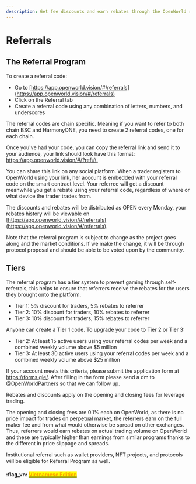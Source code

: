 ```yaml
---
description: Get fee discounts and earn rebates through the OpenWorld referral program
---
```


# Referrals

## The Referral Program

To create a referral code:

* Go to [https://app.openworld.vision/#/referrals](https://app.openworld.vision/#/referrals)
* Click on the Referral tab
* Create a referral code using any combination of letters, numbers, and underscores

The referral codes are chain specific.  Meaning if you want to refer to both chain BSC and HarmonyONE, you need to create 2 referral codes, one for each chain.

Once you've had your code, you can copy the referral link and send it to your audience, your link should look have this format: [https://app.openworld.vision/#/?ref=\<your code>](https://openworld.vision/#/)[.](https://app.openworld.vision/#/referrals)

You can share this link on any social platform.  When a trader registers to OpenWorld using your link, her account is embedded with your referral code on the smart contract level.  Your referree will get a discount meanwhile you get a rebate using your referral code, regardless of where or what device the trader trades from.

The discounts and rebates will be distributed as OPEN every Monday, your rebates history will be viewable on [https://app.openworld.vision/#/referrals](https://app.openworld.vision/#/referrals).

Note that the referral program is subject to change as the project goes along and the market conditions.  If we make the change, it will be through protocol proposal and should be able to be voted upon by the community.

## Tiers

The referral program has a tier system to prevent gaming through self-referrals, this helps to ensure that referrers receive the rebates for the users they brought onto the platform.&#x20;

* Tier 1: 5% discount for traders, 5% rebates to referrer
* Tier 2: 10% discount for traders, 10% rebates to referrer
* Tier 3: 10% discount for traders, 15% rebates to referrer

Anyone can create a Tier 1 code. To upgrade your code to Tier 2 or Tier 3:

* Tier 2: At least 15 active users using your referral codes per week and a combined weekly volume above $5 million
* Tier 3: At least 30 active users using your referral codes per week and a combined weekly volume above $25 million

If your account meets this criteria, please submit the application form at https://forms.gle/. After filling in the form please send a dm to [@OpenWorldPartners](https://t.me/openworldglobal) so that we can follow up.

Rebates and discounts apply on the opening and closing fees for leverage trading.

The opening and closing fees are 0.1% each on OpenWorld, as there is no price impact for trades on perpetual market, the referrers earn on the full maker fee and from what would otherwise be spread on other exchanges.  Thus, referrers would earn rebates on actual trading volume on OpenWorld and these are typically higher than earnings from similar programs thanks to the different in price slippage and spreads.

Institutional referral such as wallet providers, NFT projects, and protocols will be eligible for Referral Program as well.



#### :flag\_vn: [<mark style="color:orange;">Vietnamese Edition</mark>](https://app.gitbook.com/s/tgJISm30WW6z2kncLqvO/)<mark style="color:orange;"></mark>
